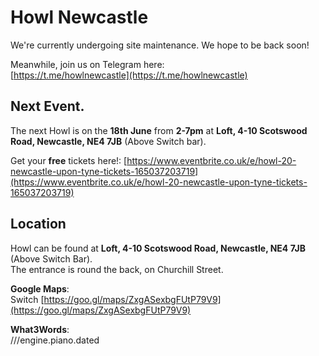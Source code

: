 # Howl Newcastle

We're currently undergoing site maintenance.
We hope to be back soon!

Meanwhile, join us on Telegram here:  
[https://t.me/howlnewcastle](https://t.me/howlnewcastle)

## Next Event. 
The next Howl is on the **18th June** from **2-7pm** at **Loft, 4-10 Scotswood Road, Newcastle, NE4 7JB** (Above Switch bar). 

Get your **free** tickets here!:
[https://www.eventbrite.co.uk/e/howl-20-newcastle-upon-tyne-tickets-165037203719](https://www.eventbrite.co.uk/e/howl-20-newcastle-upon-tyne-tickets-165037203719)

## Location
Howl can be found at **Loft, 4-10 Scotswood Road, Newcastle, NE4 7JB** (Above Switch Bar).  
The entrance is round the back, on Churchill Street.

**Google Maps**:  
Switch
[https://goo.gl/maps/ZxgASexbgFUtP79V9](https://goo.gl/maps/ZxgASexbgFUtP79V9)

**What3Words**:  
///engine.piano.dated
